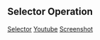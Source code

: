 

## Selector Operation
[Selector](https://github.com/nezam83uddin/rpa/blob/main/Data/Selector.md) [Youtube](https://github.com/nezam83uddin/rpa/blob/main/Data/Selector.md) [Screenshot](https://github.com/nezam83uddin/rpa/blob/main/Data/Selector.md)



